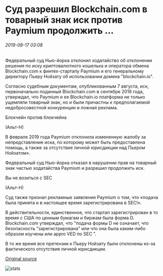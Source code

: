 # Суд разрешил Blockchain.com в товарный знак иск против Paymium продолжить ...

###### 2019-08-17 03:08

Федеральный суд Нью-йорка отклонил ходатайство об отклонении решения по иску криптовалютного кошелька и оператора обмена Blockchain.com к финтех-стартапу Paymium и его генеральному директору Пьеру Нойзату об использовании домена "blockchain.io".

Согласно судебным документам, опубликованным 7 августа, иск, первоначально поданный Blockchain.com в сентябре 2018 года, утверждал, что Paymium и ее Blockchain.io платформа не только ущемляли товарный знак, но и были причастны к предполагаемой недобросовестной конкуренции и ложная реклама.

Блокчейн против блокчейна

(Альт-Н)

В феврале 2019 года Paymium отклонила измененную жалобу за непредставление иска, по которому может быть предоставлена помощь, а также за отсутствие личной юрисдикции над Пьером Нойзатом».

Федеральный суд Нью-йорка отказал в нарушении прав на товарный знак частью ходатайства Paymium и разрешил продолжить иск.

Вы не возиться с SEC

(Альт-Н)

Суд также признал рекламные заявления Paymium о том, что «подача была принята и в настоящее время зарегистрирована в SEC!».

В действительности, единственное, что стартап зарегистрирован в то время с США по ценным бумагам и биржам была форма D. Blockchain.com утверждал, что "подача формы D не означает, что безопасность "зарегистрирована" или что она была каким-либо образом изучены или appro VED по SEC ".

В то же время все претензии к Пьеру Нойзату были отклонены из-за фактического отсутствия личной юрисдикции.

[Original source](https://cointelegraph.com/news/court-allows-blockchaincoms-trademark-lawsuit-against-paymium-to-proceed)

![stats](https://c.statcounter.com/11760860/0/a89fa40b/1/ "stats")